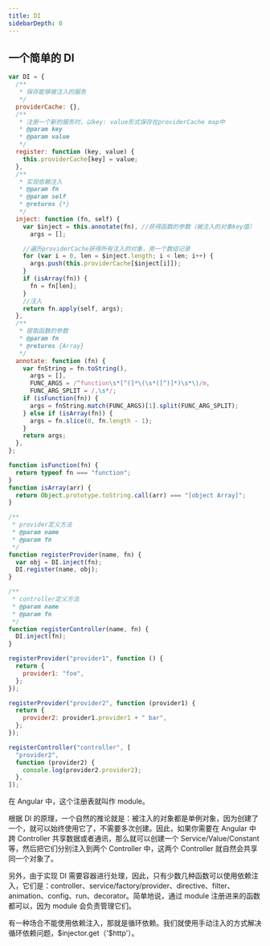 ```yaml
---
title: DI
sidebarDepth: 0
---
```


## 一个简单的 DI

```js
var DI = {
  /**
   * 保存能够被注入的服务
   */
  providerCache: {},
  /**
   * 注册一个新的服务时，以key: value形式保存在providerCache map中
   * @param key
   * @param value
   */
  register: function (key, value) {
    this.providerCache[key] = value;
  },
  /**
   * 实现依赖注入
   * @param fn
   * @param self
   * @returns {*}
   */
  inject: function (fn, self) {
    var $inject = this.annotate(fn), //获得函数的参数（被注入的对象key值）
      args = [];

    //遍历providerCache获得所有注入的对象，用一个数组记录
    for (var i = 0, len = $inject.length; i < len; i++) {
      args.push(this.providerCache[$inject[i]]);
    }
    if (isArray(fn)) {
      fn = fn[len];
    }
    //注入
    return fn.apply(self, args);
  },
  /**
   * 提取函数的参数
   * @param fn
   * @returns {Array}
   */
  annotate: function (fn) {
    var fnString = fn.toString(),
      args = [],
      FUNC_ARGS = /^function\s*[^(]*\(\s*([^)]*)\s*\)/m,
      FUNC_ARG_SPLIT = /,\s*/;
    if (isFunction(fn)) {
      args = fnString.match(FUNC_ARGS)[1].split(FUNC_ARG_SPLIT);
    } else if (isArray(fn)) {
      args = fn.slice(0, fn.length - 1);
    }
    return args;
  },
};

function isFunction(fn) {
  return typeof fn === "function";
}
function isArray(arr) {
  return Object.prototype.toString.call(arr) === "[object Array]";
}

/**
 * provider定义方法
 * @param name
 * @param fn
 */
function registerProvider(name, fn) {
  var obj = DI.inject(fn);
  DI.register(name, obj);
}

/**
 * controller定义方法
 * @param name
 * @param fn
 */
function registerController(name, fn) {
  DI.inject(fn);
}

registerProvider("provider1", function () {
  return {
    provider1: "foo",
  };
});

registerProvider("provider2", function (provider1) {
  return {
    provider2: provider1.provider1 + " bar",
  };
});

registerController("controller", [
  "provider2",
  function (provider2) {
    console.log(provider2.provider2);
  },
]);
```

在 Angular 中，这个注册表就叫作 module。

根据 DI 的原理，一个自然的推论就是：被注入的对象都是单例对象，因为创建了一个，就可以始终使用它了，不需要多次创建。因此，如果你需要在 Angular 中跨 Controller 共享数据或者通讯，那么就可以创建一个 Service/Value/Constant 等，然后把它们分别注入到两个 Controller 中，这两个 Controller 就自然会共享同一个对象了。

另外，由于实现 DI 需要容器进行处理，因此，只有少数几种函数可以使用依赖注入，它们是：controller、service/factory/provider、directive、filter、animation、config、run、decorator。简单地说，通过 module 注册进来的函数都可以，因为 module 会负责管理它们。

有一种场合不能使用依赖注入，那就是循环依赖。我们就使用手动注入的方式解决循环依赖问题，\$injector.get（'$http'）。
